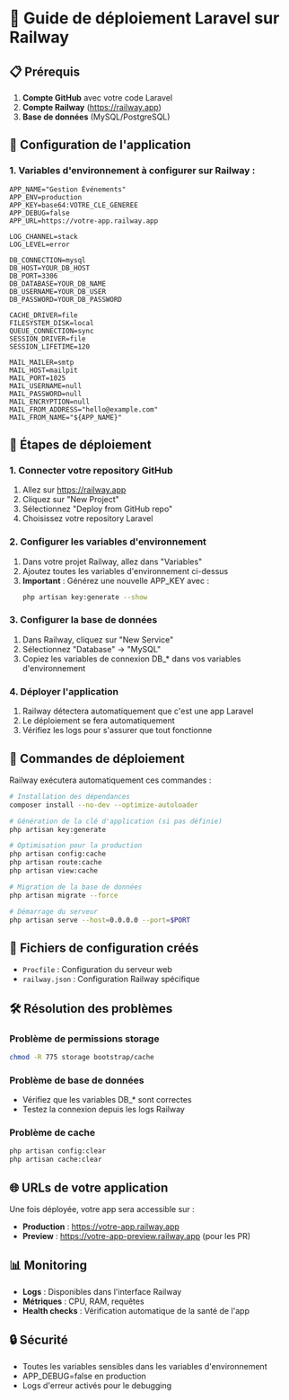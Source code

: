 # 🚀 Guide de déploiement Laravel sur Railway

## 📋 Prérequis

1. **Compte GitHub** avec votre code Laravel
2. **Compte Railway** (https://railway.app)
3. **Base de données** (MySQL/PostgreSQL)

## 🔧 Configuration de l'application

### 1. Variables d'environnement à configurer sur Railway :

```env
APP_NAME="Gestion Événements"
APP_ENV=production
APP_KEY=base64:VOTRE_CLE_GENEREE
APP_DEBUG=false
APP_URL=https://votre-app.railway.app

LOG_CHANNEL=stack
LOG_LEVEL=error

DB_CONNECTION=mysql
DB_HOST=YOUR_DB_HOST
DB_PORT=3306
DB_DATABASE=YOUR_DB_NAME
DB_USERNAME=YOUR_DB_USER
DB_PASSWORD=YOUR_DB_PASSWORD

CACHE_DRIVER=file
FILESYSTEM_DISK=local
QUEUE_CONNECTION=sync
SESSION_DRIVER=file
SESSION_LIFETIME=120

MAIL_MAILER=smtp
MAIL_HOST=mailpit
MAIL_PORT=1025
MAIL_USERNAME=null
MAIL_PASSWORD=null
MAIL_ENCRYPTION=null
MAIL_FROM_ADDRESS="hello@example.com"
MAIL_FROM_NAME="${APP_NAME}"
```

## 🚀 Étapes de déploiement

### 1. Connecter votre repository GitHub

1. Allez sur https://railway.app
2. Cliquez sur "New Project"
3. Sélectionnez "Deploy from GitHub repo"
4. Choisissez votre repository Laravel

### 2. Configurer les variables d'environnement

1. Dans votre projet Railway, allez dans "Variables"
2. Ajoutez toutes les variables d'environnement ci-dessus
3. **Important** : Générez une nouvelle APP_KEY avec :
   ```bash
   php artisan key:generate --show
   ```

### 3. Configurer la base de données

1. Dans Railway, cliquez sur "New Service"
2. Sélectionnez "Database" → "MySQL"
3. Copiez les variables de connexion DB_* dans vos variables d'environnement

### 4. Déployer l'application

1. Railway détectera automatiquement que c'est une app Laravel
2. Le déploiement se fera automatiquement
3. Vérifiez les logs pour s'assurer que tout fonctionne

## 🔄 Commandes de déploiement

Railway exécutera automatiquement ces commandes :

```bash
# Installation des dépendances
composer install --no-dev --optimize-autoloader

# Génération de la clé d'application (si pas définie)
php artisan key:generate

# Optimisation pour la production
php artisan config:cache
php artisan route:cache
php artisan view:cache

# Migration de la base de données
php artisan migrate --force

# Démarrage du serveur
php artisan serve --host=0.0.0.0 --port=$PORT
```

## 📁 Fichiers de configuration créés

- `Procfile` : Configuration du serveur web
- `railway.json` : Configuration Railway spécifique

## 🛠️ Résolution des problèmes

### Problème de permissions storage
```bash
chmod -R 775 storage bootstrap/cache
```

### Problème de base de données
- Vérifiez que les variables DB_* sont correctes
- Testez la connexion depuis les logs Railway

### Problème de cache
```bash
php artisan config:clear
php artisan cache:clear
```

## 🌐 URLs de votre application

Une fois déployée, votre app sera accessible sur :
- **Production** : https://votre-app.railway.app
- **Preview** : https://votre-app-preview.railway.app (pour les PR)

## 📊 Monitoring

- **Logs** : Disponibles dans l'interface Railway
- **Métriques** : CPU, RAM, requêtes
- **Health checks** : Vérification automatique de la santé de l'app

## 🔒 Sécurité

- Toutes les variables sensibles dans les variables d'environnement
- APP_DEBUG=false en production
- Logs d'erreur activés pour le debugging 